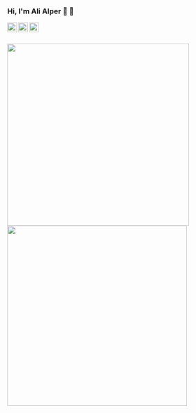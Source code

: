 ### Hi, I'm Ali Alper :wave: :wave:

[<img  width="22" src="https://unpkg.com/simple-icons@v4/icons/instagram.svg" align="left" />][instagram]
[<img  width="22" src="https://unpkg.com/simple-icons@v4/icons/twitter.svg" align="left" />][twitter]
[<img  width="22" src="https://unpkg.com/simple-icons@v4/icons/linkedin.svg" align="left" />][linkedin]

<br />
<br />

<p>
  <img  src="https://github-readme-stats.vercel.app/api?username=aalperozmen&&show_icons=true&theme=radical" width=415px > 
  <img  src="https://github-readme-stats.vercel.app/api/top-langs/?username=aalperozmen&layout=compact&theme=radical" width="410px" >
</p>


[instagram]: https://www.instagram.com/a.alperozmen/
[twitter]: https://twitter.com/alialperozmen
[linkedin]: https://www.linkedin.com/in/ali-alper-%C3%B6zmen-65092719b/

